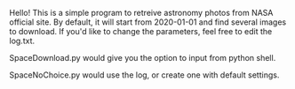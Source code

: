 Hello! This is a simple program to retreive astronomy photos from NASA official site. By default, it will start from 2020-01-01 and find several images to download. If you'd like to change the parameters, feel free to edit the log.txt.

SpaceDownload.py would give you the option to input from python shell.

SpaceNoChoice.py would use the log, or create one with default settings.